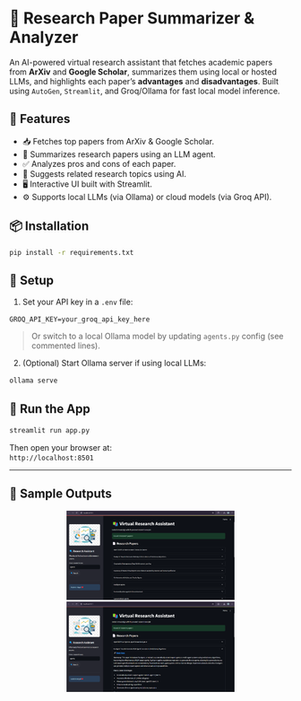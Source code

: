 # 🧠 Research Paper Summarizer & Analyzer

An AI-powered virtual research assistant that fetches academic papers from **ArXiv** and **Google Scholar**, summarizes them using local or hosted LLMs, and highlights each paper’s **advantages** and **disadvantages**. Built using `AutoGen`, `Streamlit`, and Groq/Ollama for fast local model inference.

## 🚀 Features

- 📥 Fetches top papers from ArXiv & Google Scholar.
- 🧠 Summarizes research papers using an LLM agent.
- ✅ Analyzes pros and cons of each paper.
- 🔎 Suggests related research topics using AI.
- 🖥️ Interactive UI built with Streamlit.
- ⚙️ Supports local LLMs (via Ollama) or cloud models (via Groq API).

## 📦 Installation

```bash
pip install -r requirements.txt
```

## 🔧 Setup

1. Set your API key in a `.env` file:

```
GROQ_API_KEY=your_groq_api_key_here
```

> Or switch to a local Ollama model by updating `agents.py` config (see commented lines).

2. (Optional) Start Ollama server if using local LLMs:
```bash
ollama serve
```

## 🧪 Run the App

```bash
streamlit run app.py
```

Then open your browser at:  
`http://localhost:8501`

---

## 📸 Sample Outputs

<div align="center">
  <img src="media/output.png" width="300" alt="Sample Output"/>
  <img src="media/result.png" width="300" alt="Sample Output"/>
</div>